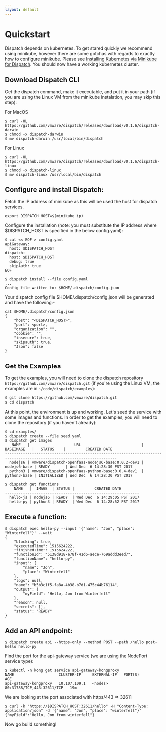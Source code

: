 ```yaml
---
layout: default
---
```

# Quickstart

Dispatch depends on kubernetes.  To get stared quickly we recommend using minikube, however there are some gotchas
with regards to exactly how to configure minikube.  Please see [Installing Kubernetes via Minikube for Dispatch](minikube.html).  You should now have a working kubernetes cluster.

## Download Dispatch CLI
Get the dispatch command, make it executable, and put it in your path (if you are using the Linux VM from the minikube
instalation, you may skip this step):

For MacOS
```
$ curl -OL https://github.com/vmware/dispatch/releases/download/v0.1.6/dispatch-darwin
$ chmod +x dispatch-darwin
$ mv dispatch-darwin /usr/local/bin/dispatch
```

For Linux
```
$ curl -OL https://github.com/vmware/dispatch/releases/download/v0.1.6/dispatch-linux
$ chmod +x dispatch-linux
$ mv dispatch-linux /usr/local/bin/dispatch
```

## Configure and install Dispatch:

Fetch the IP address of minikube as this will be used the host for dispatch services.
```
export DISPATCH_HOST=$(minikube ip)
```

Configure the installation (note: you must substitute the IP address where $DISPATCH_HOST is specified in the below config.yaml):
```
$ cat << EOF > config.yaml
apiGateway:
  host: $DISPATCH_HOST
dispatch:
  host: $DISPATCH_HOST
  debug: true
  skipAuth: true
EOF
```

```
$ dispatch install --file config.yaml
...
Config file written to: $HOME/.dispatch/config.json
```
Your dispatch config file $HOME/.dispatch/config.json will be generated
and have the following:-
```
cat $HOME/.dispatch/config.json
{
    "host": "<DISPATCH_HOST>",
    "port": <port>,
    "organization": "",
    "cookie": "",
    "insecure": true,
    "skipauth": true,
    "Json": false
}
```

## Get the Examples

To get the examples, you will need to clone the dispatch repository `https://github.com/vmware/dispatch.git` (if you're
using the Linux VM, the examples are in `~/code/dispatch/examples`):

```bash
$ git clone https://github.com/vmware/dispatch.git
$ cd dispatch
```

At this point, the environment is up and working.  Let's seed the service
with some images and functions.  In order to get the examples, you will need
to clone the repository (if you haven't already):
```
$ cd examples/
$ dispatch create --file seed.yaml
$ dispatch get images
   NAME   |                    URL                           |  BASEIMAGE   |   STATUS    |         CREATED DATE
------------------------------------------------------------------------------------------------------------------------
  nodejs6 | vmware/dispatch-openfaas-nodejs6-base:0.0.2-dev1 | nodejs6-base | READY       | Wed Dec  6 14:28:30 PST 2017
  python3 | vmware/dispatch-openfaas-python-base:0.0.4-dev1  | python3-base | INITIALIZED | Wed Dec  6 14:28:30 PST 2017

$ dispatch get functions
    NAME   |  IMAGE  | STATUS |         CREATED DATE
------------------------------------------------------------
  hello-js | nodejs6 | READY  | Wed Dec  6 14:29:05 PST 2017
  hello-py | python3 | READY  | Wed Dec  6 14:28:52 PST 2017
```

## Execute a function:
```
$ dispatch exec hello-py --input '{"name": "Jon", "place": "Winterfell"}' --wait
{
    "blocking": true,
    "executedTime": 1515624222,
    "finishedTime": 1515624222,
    "functionId": "5138d918-e78f-41d6-aece-769addd3eed7",
    "functionName": "hello-py",
    "input": {
        "name": "Jon",
        "place": "Winterfell"
    },
    "logs": null,
    "name": "b5b3c1f5-fa8a-4b38-b7d1-475c44b76114",
    "output": {
        "myField": "Hello, Jon from Winterfell"
    },
    "reason": null,
    "secrets": [],
    "status": "READY"
}
```

## Add an API endpoint:
```
$ dispatch create api --https-only --method POST --path /hello post-hello hello-py
```

Find the port for the api-gateway service (we are using the NodePort service
type):

```
$ kubectl -n kong get service api-gateway-kongproxy
NAME                    CLUSTER-IP     EXTERNAL-IP   PORT(S)                      AGE
api-gateway-kongproxy   10.107.109.1   <nodes>       80:31788/TCP,443:32611/TCP   19m
```

We are looking at the port associated with https/443 => 32611

```
$ curl -k "https://$DISPATCH_HOST:32611/hello" -H "Content-Type: application/json" -d '{"name": "Jon", "place": "winterfell"}'
{"myField":"Hello, Jon from winterfell"}
```

Now go build something!